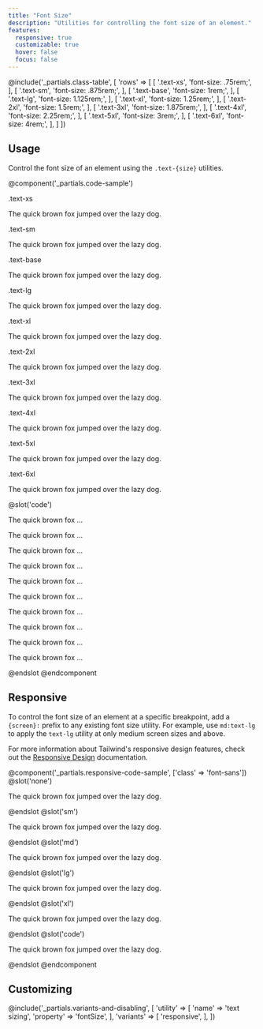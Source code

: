 ```yaml
---
title: "Font Size"
description: "Utilities for controlling the font size of an element."
features:
  responsive: true
  customizable: true
  hover: false
  focus: false
---
```


@include('_partials.class-table', [
  'rows' => [
    [
      '.text-xs',
      'font-size: .75rem;',
    ],
    [
      '.text-sm',
      'font-size: .875rem;',
    ],
    [
      '.text-base',
      'font-size: 1rem;',
    ],
    [
      '.text-lg',
      'font-size: 1.125rem;',
    ],
    [
      '.text-xl',
      'font-size: 1.25rem;',
    ],
    [
      '.text-2xl',
      'font-size: 1.5rem;',
    ],
    [
      '.text-3xl',
      'font-size: 1.875rem;',
    ],
    [
      '.text-4xl',
      'font-size: 2.25rem;',
    ],
    [
      '.text-5xl',
      'font-size: 3rem;',
    ],
    [
      '.text-6xl',
      'font-size: 4rem;',
    ],
  ]
])

## Usage

Control the font size of an element using the `.text-{size}` utilities.

@component('_partials.code-sample')
<div class="mb-6">
  <p class="text-sm text-gray-600">.text-xs</p>
  <p class="text-xs truncate text-gray-800">The quick brown fox jumped over the lazy dog.</p>
</div>
<div class="mb-6">
  <p class="text-sm text-gray-600">.text-sm</p>
  <p class="text-sm truncate text-gray-800">The quick brown fox jumped over the lazy dog.</p>
</div>
<div class="mb-6">
  <p class="text-sm text-gray-600">.text-base</p>
  <p class="text-base truncate text-gray-800">The quick brown fox jumped over the lazy dog.</p>
</div>
<div class="mb-6">
  <p class="text-sm text-gray-600">.text-lg</p>
  <p class="text-lg truncate text-gray-800">The quick brown fox jumped over the lazy dog.</p>
</div>
<div class="mb-6">
  <p class="text-sm text-gray-600">.text-xl</p>
  <p class="text-xl truncate text-gray-800">The quick brown fox jumped over the lazy dog.</p>
</div>
<div class="mb-6">
  <p class="text-sm text-gray-600">.text-2xl</p>
  <p class="text-2xl truncate text-gray-800">The quick brown fox jumped over the lazy dog.</p>
</div>
<div class="mb-6">
  <p class="text-sm text-gray-600">.text-3xl</p>
  <p class="text-3xl truncate text-gray-800">The quick brown fox jumped over the lazy dog.</p>
</div>
<div class="mb-6">
  <p class="text-sm text-gray-600">.text-4xl</p>
  <p class="text-4xl truncate text-gray-800">The quick brown fox jumped over the lazy dog.</p>
</div>
<div>
  <p class="text-sm text-gray-600">.text-5xl</p>
  <p class="text-5xl truncate text-gray-800">The quick brown fox jumped over the lazy dog.</p>
</div>
<div>
  <p class="text-sm text-gray-600">.text-6xl</p>
  <p class="text-6xl truncate text-gray-800">The quick brown fox jumped over the lazy dog.</p>
</div>
@slot('code')
<p class="text-xs ...">The quick brown fox ...</p>
<p class="text-sm ...">The quick brown fox ...</p>
<p class="text-base ...">The quick brown fox ...</p>
<p class="text-lg ...">The quick brown fox ...</p>
<p class="text-xl ...">The quick brown fox ...</p>
<p class="text-2xl ...">The quick brown fox ...</p>
<p class="text-3xl ...">The quick brown fox ...</p>
<p class="text-4xl ...">The quick brown fox ...</p>
<p class="text-5xl ...">The quick brown fox ...</p>
<p class="text-6xl ...">The quick brown fox ...</p>
@endslot
@endcomponent

## Responsive

To control the font size of an element at a specific breakpoint, add a `{screen}:` prefix to any existing font size utility. For example, use `md:text-lg` to apply the `text-lg` utility at only medium screen sizes and above.

For more information about Tailwind's responsive design features, check out the [Responsive Design](/docs/responsive-design/) documentation.

@component('_partials.responsive-code-sample', ['class' => 'font-sans'])
@slot('none')
<p class="text-base text-gray-800 truncate">The quick brown fox jumped over the lazy dog.</p>
@endslot
@slot('sm')
<p class="text-lg text-gray-800 truncate">The quick brown fox jumped over the lazy dog.</p>
@endslot
@slot('md')
<p class="text-xl text-gray-800 truncate">The quick brown fox jumped over the lazy dog.</p>
@endslot
@slot('lg')
<p class="text-2xl text-gray-800 truncate">The quick brown fox jumped over the lazy dog.</p>
@endslot
@slot('xl')
<p class="text-3xl text-gray-800 truncate">The quick brown fox jumped over the lazy dog.</p>
@endslot
@slot('code')
<p class="none:text-base sm:text-lg md:text-xl lg:text-2xl xl:text-3xl ...">The quick brown fox jumped over the lazy dog.</p>
@endslot
@endcomponent

## Customizing

@include('_partials.variants-and-disabling', [
    'utility' => [
        'name' => 'text sizing',
        'property' => 'fontSize',
    ],
    'variants' => [
        'responsive',
    ],
])
